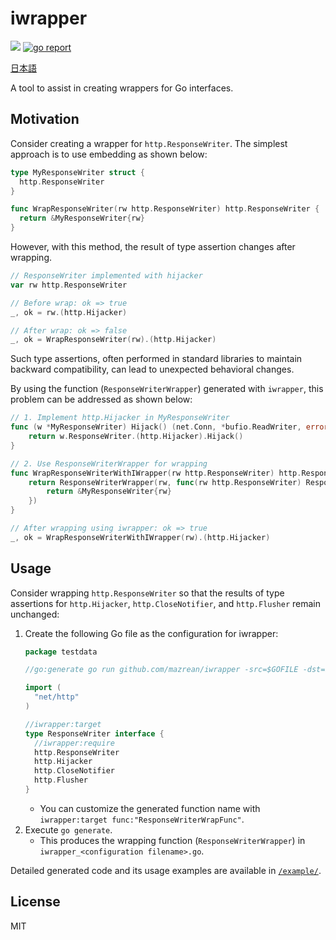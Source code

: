 # iwrapper
[![](https://github.com/mazrean/iwrapper/workflows/Release/badge.svg)](https://github.com/mazrean/iwrapper/actions)
[![go report](https://goreportcard.com/badge/mazrean/iwrapper)](https://goreportcard.com/report/mazrean/iwrapper)

[日本語](./README.ja.md)

A tool to assist in creating wrappers for Go interfaces.

## Motivation
Consider creating a wrapper for `http.ResponseWriter`. The simplest approach is to use embedding as shown below:
```go
type MyResponseWriter struct {
  http.ResponseWriter
}

func WrapResponseWriter(rw http.ResponseWriter) http.ResponseWriter {
  return &MyResponseWriter{rw}
}
```
However, with this method, the result of type assertion changes after wrapping.
```go
// ResponseWriter implemented with hijacker
var rw http.ResponseWriter

// Before wrap: ok => true
_, ok = rw.(http.Hijacker)

// After wrap: ok => false
_, ok = WrapResponseWriter(rw).(http.Hijacker)
```
Such type assertions, often performed in standard libraries to maintain backward compatibility, can lead to unexpected behavioral changes.

By using the function (`ResponseWriterWrapper`) generated with `iwrapper`, this problem can be addressed as shown below:
```go
// 1. Implement http.Hijacker in MyResponseWriter
func (w *MyResponseWriter) Hijack() (net.Conn, *bufio.ReadWriter, error) {
	return w.ResponseWriter.(http.Hijacker).Hijack()
}

// 2. Use ResponseWriterWrapper for wrapping
func WrapResponseWriterWithIWrapper(rw http.ResponseWriter) http.ResponseWriter {
	return ResponseWriterWrapper(rw, func(rw http.ResponseWriter) ResponseWriter {
		return &MyResponseWriter{rw}
	})
}

// After wrapping using iwrapper: ok => true
_, ok = WrapResponseWriterWithIWrapper(rw).(http.Hijacker)
```

## Usage
Consider wrapping `http.ResponseWriter` so that the results of type assertions for `http.Hijacker`, `http.CloseNotifier`, and `http.Flusher` remain unchanged:
1. Create the following Go file as the configuration for iwrapper:
   ```go
   package testdata

   //go:generate go run github.com/mazrean/iwrapper -src=$GOFILE -dst=iwrapper_$GOFILE

   import (
     "net/http"
   )

   //iwrapper:target
   type ResponseWriter interface {
     //iwrapper:require
     http.ResponseWriter
     http.Hijacker
     http.CloseNotifier
     http.Flusher
   }
   ```
   - You can customize the generated function name with `iwrapper:target func:"ResponseWriterWrapFunc"`.
2. Execute `go generate`.
   - This produces the wrapping function (`ResponseWriterWrapper`) in `iwrapper_<configuration filename>.go`.

Detailed generated code and its usage examples are available in [`/example/`](https://github.com/mazrean/iwrapper/tree/main/example/).

## License

MIT
